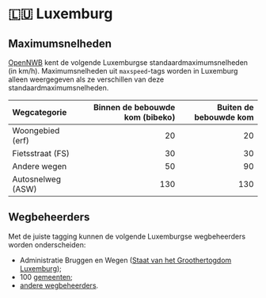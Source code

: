 # 🇱🇺 Luxemburg

Maximumsnelheden
----------------

[OpenNWB](../README.md) kent de volgende Luxemburgse standaardmaximumsnelheden (in km/h).
Maximumsnelheden uit `maxspeed`-tags worden in Luxemburg alleen weergegeven als ze verschillen van deze standaardmaximumsnelheden.

| Wegcategorie | Binnen de bebouwde kom (bibeko) | Buiten de bebouwde kom |
| :----------- | ------------------------------: | ---------------------: |
| Woongebied (erf) | 20 | 20 |
| Fietsstraat (FS) | 30 | 30 |
| Andere wegen | 50 | 90 |
| Autosnelweg (ASW) | 130 | 130 |

Wegbeheerders
-------------

Met de juiste tagging kunnen de volgende Luxemburgse wegbeheerders worden onderscheiden:

* Administratie Bruggen en Wegen ([Staat van het Groothertogdom Luxemburg](../road-operators/landen.md));
* 100 [gemeenten](../road-operators/gemeenten.md);
* [andere wegbeheerders](../road-operators/other.md).

